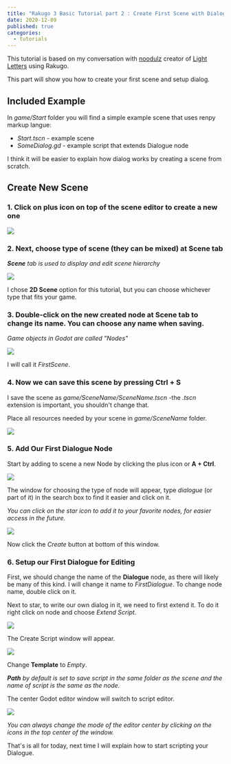 ```yaml
---
title: "Rakugo 3 Basic Tutorial part 2 : Create First Scene with Dialogs"
date: 2020-12-09
published: true
categories:
  - tutorials
---
```


This tutorial is based on my conversation with [noodulz](https://noodulz.itch.io) creator of [Light Letters](https://noodulz.itch.io/light-letters-demo) using Rakugo.

This part will show you how to create your first scene and setup dialog.

## Included Example

In *game/Start* folder you will find a simple example scene that uses renpy markup langue:
- *Start.tscn* - example scene
- *SomeDialog.gd* - example script that extends Dialogue node

I think it will be easier to explain how dialog works by creating a scene from scratch.

## Create New Scene

### 1. Click on plus icon on top of the scene editor to create a new one

![](/assets/tut02/01.png)

### 2. Next, choose type of scene (they can be mixed) at Scene tab

***Scene** tab is used to display and edit scene hierarchy*

![](/assets/tut02/02.png)

I chose **2D Scene** option for this tutorial, but you can choose whichever type that fits your game.

### 3. Double-click on the new created node at Scene tab to change its name. You can choose any name when saving.

*Game objects in Godot are called "Nodes"*

![](/assets/tut02/03.png)

I will call it *FirstScene*.

### 4. Now we can save this scene by pressing **Ctrl + S**

I save the scene as *game/SceneName/SceneName.tscn* -the *.tscn* extension is important, you shouldn't change that.

Place all resources needed by your scene in *game/SceneName* folder.

![](/assets/tut02/04.png)


### 5. Add Our First Dialogue Node

Start by adding to scene a new Node by clicking the plus icon or **A + Ctrl**.

![](/assets/tut02/05.png)

The window for choosing the type of node will appear, type *dialogue* (or part of it) in the search box to find it easier and click on it.

*You can click on the star icon to add it to your favorite nodes, for easier access in the future.*

![](/assets/tut02/05b.png)

Now click the *Create* button at bottom of this window.

### 6. Setup our First Dialogue for Editing

First, we should change the name of the **Dialogue** node, as there will likely be many of this kind.
I will change it name to *FirstDialogue*. To change node name, double click on it.

Next to star, to write our own dialog in it, we need to first extend it.
To do it right click on node and choose *Extend Script*.

![](/assets/tut02/06.png)

The Create Script window will appear.

![](/assets/tut02/06b.png)

Change **Template** to *Empty*.

***Path** by default is set to save script in the same folder as the scene and the name of script is the same as the node.*

The center Godot editor window will switch to script editor.

![](/assets/tut02/06c.png)

*You can always change the mode of the editor center by clicking on the icons in the top center of the window.*

That's is all for today, next time I will explain how to start scripting your Dialogue.